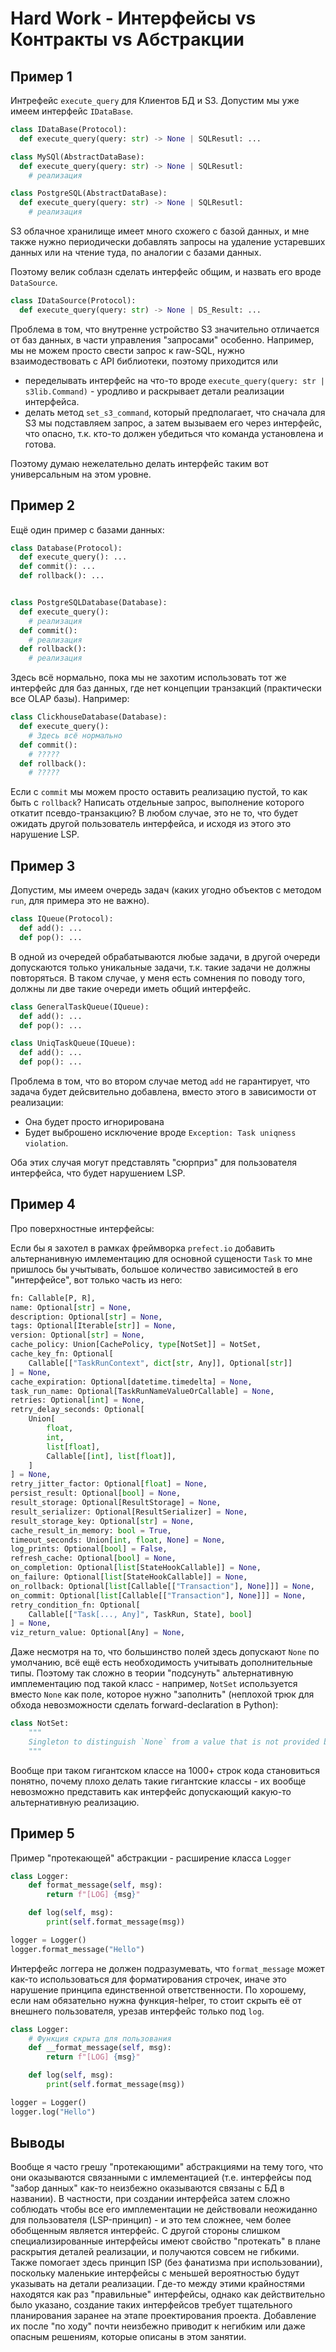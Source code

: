 # Hard Work - Интерфейсы vs Контракты vs Абстракции 

## Пример 1

Интрефейс `execute_query` для Клиентов БД и S3.
Допустим мы уже имеем интерфейс `IDataBase`.

```py
class IDataBase(Protocol):
  def execute_query(query: str) -> None | SQLResutl: ...

class MySQl(AbstractDataBase):
  def execute_query(query: str) -> None | SQLResutl:   
    # реализация

class PostgreSQL(AbstractDataBase):
  def execute_query(query: str) -> None | SQLResutl:   
    # реализация
```

S3 облачное хранилище имеет много схожего с базой данных, и мне также нужно периодически добавлять
запросы на удаление устаревших данных или на чтение туда, по аналогии с базами данных.

Поэтому велик соблазн сделать интерфейс общим, и назвать его вроде `DataSource`.

```py
class IDataSource(Protocol):
  def execute_query(query: str) -> None | DS_Result: ...
```

Проблема в том, что внутренне устройство S3 значительно отличается от баз данных, в части управления "запросами" особенно.
Например, мы не можем просто свести запрос к raw-SQL, нужно взаимодествовать с API библиотеки, поэтому приходится
или

- переделывать интерфейс на что-то вроде `execute_query(query: str | s3lib.Command)` - уродливо и раскрывает детали реализации интерфейса.
- делать метод `set_s3_command`, который предполагает, что сначала для S3 мы подставляем запрос, а затем вызываем его через интерфейс,
что опасно, т.к. кто-то должен убедиться что команда установлена и готова.

Поэтому думаю нежелательно делать интерфейс таким вот универсальным на этом уровне.

## Пример 2

Ещё один пример с базами данных:

```py
class Database(Protocol):
  def execute_query(): ...
  def commit(): ...
  def rollback(): ...


class PostgreSQLDatabase(Database):
  def execute_query():
    # реализация
  def commit():
    # реализация
  def rollback():
    # реализация
```

Здесь всё нормально, пока мы не захотим использовать тот же интерфейс для баз данных, где нет концепции транзакций (практически все OLAP базы).
Например:

```py
class ClickhouseDatabase(Database):
  def execute_query():
    # Здесь всё нормально
  def commit():
    # ?????
  def rollback():
    # ?????
```

Если с `commit` мы можем просто оставить реализацию пустой, то как быть с `rollback`? Написать отдельные запрос, выполнение которого откатит псевдо-транзакцию?
В любом случае, это не то, что будет ожидать другой пользователь интерфейса, и исходя из этого это нарушение LSP.

## Пример 3

Допустим, мы имеем очередь задач (каких угодно объектов с методом `run`, для примера это не важно).

```py
class IQueue(Protocol):
  def add(): ...
  def pop(): ...
```

В одной из очередей обрабатываются любые задачи, в другой очереди допускаются только уникальные задачи, т.к. такие задачи не должны повторяться.
В таком случае, у меня есть сомнения по поводу того, должны ли две такие очереди иметь общий интерфейс.

```py
class GeneralTaskQueue(IQueue):
  def add(): ...
  def pop(): ...

class UniqTaskQueue(IQueue):
  def add(): ...
  def pop(): ...
```

Проблема в том, что во втором случае метод `add` не гарантирует, что задача будет дейсвительно добавлена, вместо этого в зависимости от реализации:

- Она будет просто игнорирована
- Будет выброшено исключение вроде `Exception: Task uniqness violation`.

Оба этих случая могут представлять "сюрприз" для пользователя интерфейса, что будет нарушением LSP.

## Пример 4

Про поверхностные интерфейсы:

Если бы я захотел в рамках фреймворка `prefect.io` добавить альтернанивную имлементацию
для основной сущености `Task` то мне пришлось бы учытывать, большое количество зависимостей в
его "интерфейсе", вот только часть из него:

```py
fn: Callable[P, R],
name: Optional[str] = None,
description: Optional[str] = None,
tags: Optional[Iterable[str]] = None,
version: Optional[str] = None,
cache_policy: Union[CachePolicy, type[NotSet]] = NotSet,
cache_key_fn: Optional[
    Callable[["TaskRunContext", dict[str, Any]], Optional[str]]
] = None,
cache_expiration: Optional[datetime.timedelta] = None,
task_run_name: Optional[TaskRunNameValueOrCallable] = None,
retries: Optional[int] = None,
retry_delay_seconds: Optional[
    Union[
        float,
        int,
        list[float],
        Callable[[int], list[float]],
    ]
] = None,
retry_jitter_factor: Optional[float] = None,
persist_result: Optional[bool] = None,
result_storage: Optional[ResultStorage] = None,
result_serializer: Optional[ResultSerializer] = None,
result_storage_key: Optional[str] = None,
cache_result_in_memory: bool = True,
timeout_seconds: Union[int, float, None] = None,
log_prints: Optional[bool] = False,
refresh_cache: Optional[bool] = None,
on_completion: Optional[list[StateHookCallable]] = None,
on_failure: Optional[list[StateHookCallable]] = None,
on_rollback: Optional[list[Callable[["Transaction"], None]]] = None,
on_commit: Optional[list[Callable[["Transaction"], None]]] = None,
retry_condition_fn: Optional[
    Callable[["Task[..., Any]", TaskRun, State], bool]
] = None,
viz_return_value: Optional[Any] = None,
```

Даже несмотря на то, что большинство полей здесь допускают `None` по умолчанию,
всё ещё есть необходимость учитывать дополнительные типы.
Поэтому так сложно в теории "подсунуть" альтернативную имплементацию под такой класс -
например, `NotSet` используется вместо `None` как поле, которое нужно "заполнить"
(неплохой трюк для обхода невозможности сделать forward-declaration в Python):

```py
class NotSet:
    """
    Singleton to distinguish `None` from a value that is not provided by the user.
    """
```

Вообще при таком гигантском классе на 1000+ строк кода становиться понятно, почему плохо делать
такие гигантские классы - их вообще невозможно представить как интерфейс допускающий какую-то альтернативную
реализацию.

## Пример 5

Пример "протекающей" абстракции - расширение класса `Logger`

```py
class Logger:
    def format_message(self, msg):
        return f"[LOG] {msg}"

    def log(self, msg):
        print(self.format_message(msg))

logger = Logger()
logger.format_message("Hello")
```

Интерфейс логгера не должен подразумевать, что `format_message` может как-то использоваться для
форматирования строчек, иначе это нарушение принципа единственной ответственности.
По хорошему, если нам обязательно нужна функция-helper, то стоит скрыть её от внешнего пользователя,
урезав интерфейс только под `log`.

```py
class Logger:
    # Функция скрыта для пользования
    def __format_message(self, msg):
        return f"[LOG] {msg}"

    def log(self, msg):
        print(self.format_message(msg))

logger = Logger()
logger.log("Hello")
```

## Выводы

Вообще я часто грешу "протекающими" абстракциями на тему того, что они оказываются связанными
с имлементацией (т.е. интерфейсы под "забор данных" как-то неизбежно оказываются связаны с БД в названии).
В частности, при создании интерфейса затем сложно соблюдать чтобы все его имплементации
не действовали неожиданно для пользователя (LSP-принцип) - и это тем сложнее, чем более обобщенным
является интерфейс. С другой стороны слишком специализированные интерфейсы имеют свойство "протекать"
в плане раскрытия деталей реализации, и получаются совсем не гибкими.
Также помогает здесь принцип ISP (без фанатизма при использовании), поскольку маленькие интерфейсы
с меньшей вероятностью будут указывать на детали реализации.
Где-то между этими крайностями находятся как раз "правильные" интерфейсы, однако как действительно было указано, создание таких
интерфейсов требует тщательного планирования заранее на этапе проектирования проекта.
Добавление их после "по ходу" почти неизбежно приводит к негибким
или даже опасным решениям, которые описаны в этом занятии.
